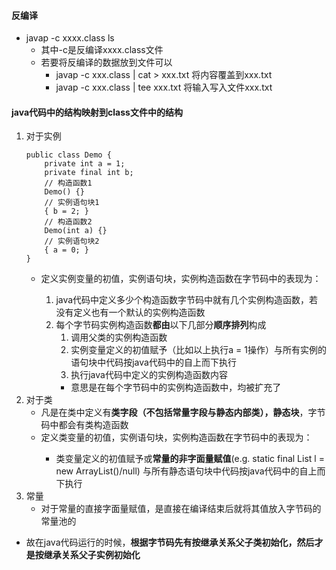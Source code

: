 #### 反编译
* javap -c xxxx.class ls
    * 其中-c是反编译xxxx.class文件
    * 若要将反编译的数据放到文件可以
        * javap -c xxx.class | cat > xxx.txt 将内容覆盖到xxx.txt
        * javap -c xxx.class | tee xxx.txt 将输入写入文件xxx.txt
#### java代码中的结构映射到class文件中的结构
1. 对于实例
    ```
    public class Demo {
        private int a = 1;
        private final int b;
        // 构造函数1
        Demo() {}
        // 实例语句块1
        { b = 2; }
        // 构造函数2
        Demo(int a) {}
        // 实例语句块2
        { a = 0; }
    }
    ```
    * 定义实例变量的初值，实例语句块，实例构造函数<init>在字节码中的表现为：
        1. java代码中定义多少个构造函数字节码中就有几个实例构造函数，若没有定义也有一个默认的实例构造函数
        2. 每个字节码实例构造函数**都由**以下几部分**顺序排列**构成
            1. 调用父类的实例构造函数
            2. 实例变量定义的初值赋予（比如以上执行a = 1操作）与所有实例的语句块中代码按java代码中的自上而下执行
            4. 执行java代码中定义的实例构造函数内容
            * 意思是在每个字节码中的实例构造函数中，均被扩充了
2. 对于类
    * 凡是在类中定义有**类字段（不包括常量字段与静态内部类），静态块**，字节码中都会有类构造函数<clinit>
    * 定义类变量的初值，实例语句块，实例构造函数<init>在字节码中的表现为：
        * 类变量定义的初值赋予或**常量的非字面量赋值**(e.g. static final List l = new ArrayList()/null)
            与所有静态语句块中代码按java代码中的自上而下执行
3. 常量
    * 对于常量的直接字面量赋值，是直接在编译结束后就将其值放入字节码的常量池的
* 故在java代码运行的时候，**根据字节码先有按继承关系父子类初始化，然后才是按继承关系父子实例初始化**
    